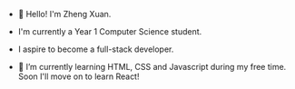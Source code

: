 - 👋 Hello! I'm Zheng Xuan.

- I'm currently a Year 1 Computer Science student.
- I aspire to become a full-stack developer.

- 🌱 I’m currently learning HTML, CSS and Javascript during my free time. Soon I'll move on to learn React!

